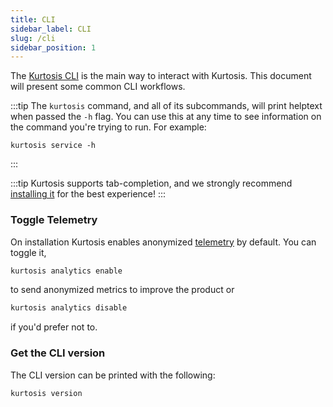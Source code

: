 ```yaml
---
title: CLI
sidebar_label: CLI
slug: /cli
sidebar_position: 1
---
```


The [Kurtosis CLI][installing-the-cli] is the main way to interact with Kurtosis. This document will present some common CLI workflows.

:::tip
The `kurtosis` command, and all of its subcommands, will print helptext when passed the `-h` flag. You can use this at any time to see information on the command you're trying to run. For example:
```
kurtosis service -h
```
:::

:::tip
Kurtosis supports tab-completion, and we strongly recommend [installing it][adding-tab-completion] for the best experience!
:::

### Toggle Telemetry
On installation Kurtosis enables anonymized [telemetry](../explanations/metrics-philosophy.md) by default. You can toggle it,

```bash
kurtosis analytics enable
```

to send anonymized metrics to improve the product or

```bash
kurtosis analytics disable
```

if you'd prefer not to.

### Get the CLI version
The CLI version can be printed with the following:

```
kurtosis version
```

<!-------------------- ONLY LINKS BELOW THIS POINT ----------------------->
[adding-tab-completion]: ../../guides/adding-tab-completion.md
[installing-the-cli]: ../../guides/installing-the-cli.md
[metrics-philosophy-reference]: ../../explanations/metrics-philosophy.md
